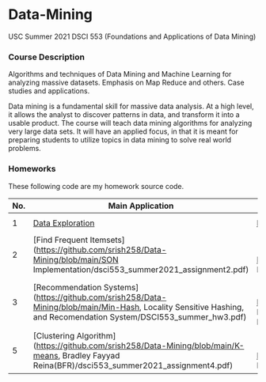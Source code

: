 # Data-Mining
USC Summer 2021 DSCI 553 (Foundations and Applications of Data Mining) 
### Course Description
Algorithms and techniques of Data Mining and Machine Learning for analyzing massive datasets. Emphasis on Map Reduce and others. Case studies and applications.

Data mining is a fundamental skill for massive data analysis. At a high level, it allows the analyst to discover patterns in data, and transform it into a usable product. The course will teach data mining algorithms for analyzing very large data sets. It will have an applied focus, in that it is meant for preparing students to utilize topics in data mining to solve real world problems.

### Homeworks
These following code are my homework source code.

|No.|    Main Application    |Programming|Tags|
|---|------------------------|-----------|----|
|1|[Data Exploration](https://github.com/srish258/Data-Mining/blob/main/MapReduce_Implementation/dsci553_summer2021_assignment1.pdf)|[Python](https://github.com/srish258/Data-Mining/tree/main/MapReduce_Implementation)|`MapReduce` `Spark` `Pyspark`|
|2|[Find Frequent Itemsets](https://github.com/srish258/Data-Mining/blob/main/SON Implementation/dsci553_summer2021_assignment2.pdf)|[Python](https://github.com/srish258/Data-Mining/tree/main/SON Implementation)| `PCY` `Apriori` `SON`|
|3|[Recommendation Systems](https://github.com/srish258/Data-Mining/blob/main/Min-Hash, Locality Sensitive Hashing, and Recomendation System/DSCI553_summer_hw3.pdf)|[Python](https://github.com/srish258/Data-Mining/tree/main/Min-Hash, Locality Sensitive Hashing, and Recomendation System)|`Collaborative Filtering` `MinHash` `LSH`|
|5|[Clustering Algorithm](https://github.com/srish258/Data-Mining/blob/main/K-means, Bradley Fayyad Reina(BFR)/dsci553_summer2021_assignment4.pdf)|[Python](https://github.com/srish258/Data-Mining/tree/main/K-means, Bradley Fayyad Reina(BFR))|`K-Means` `Bradley-Fayyad-Reina (BFR) Algorithm` `NMI`|
